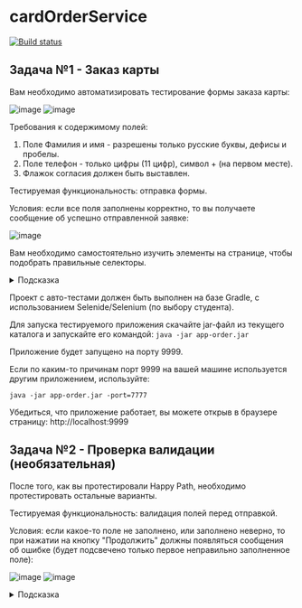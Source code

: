 # cardOrderService
[![Build status](https://ci.appveyor.com/api/projects/status/hn60msmv6loyljha/branch/master?svg=true)](https://ci.appveyor.com/project/OlegFilippoff/cardorderservice/branch/master)
## Задача №1 - Заказ карты

Вам необходимо автоматизировать тестирование формы заказа карты:

![image](https://user-images.githubusercontent.com/94902304/183879187-b353e2de-c34e-4866-af61-ef779ba00da1.png)
![image](https://user-images.githubusercontent.com/94902304/183879320-e77d3e24-1ba1-4029-a39d-9bdde9b7d678.png)


Требования к содержимому полей:
1. Поле Фамилия и имя - разрешены только русские буквы, дефисы и пробелы.
2. Поле телефон - только цифры (11 цифр), символ + (на первом месте).
3. Флажок согласия должен быть выставлен.

Тестируемая функциональность: отправка формы.

Условия: если все поля заполнены корректно, то вы получаете сообщение об успешно отправленной заявке:

![image](https://user-images.githubusercontent.com/94902304/183879411-021b445b-c352-4946-9a08-ed2c538a00a2.png)

Вам необходимо самостоятельно изучить элементы на странице, чтобы подобрать правильные селекторы.

<details>
    <summary>Подсказка</summary>

    Смотрите на `data-test-id` и внутри него ищите нужный вам `input` - используйте вложенность для селекторов.
</details>

Проект с авто-тестами должен быть выполнен на базе Gradle, с использованием Selenide/Selenium (по выбору студента).

Для запуска тестируемого приложения скачайте jar-файл из текущего каталога и запускайте его командой:
`java -jar app-order.jar`

Приложение будет запущено на порту 9999.

Если по каким-то причинам порт 9999 на вашей машине используется другим приложением, используйте:

`java -jar app-order.jar -port=7777`

Убедиться, что приложение работает, вы можете открыв в браузере страницу: http://localhost:9999
## Задача №2 - Проверка валидации (необязательная)

После того, как вы протестировали Happy Path, необходимо протестировать остальные варианты.

Тестируемая функциональность: валидация полей перед отправкой.

Условия: если какое-то поле не заполнено, или заполнено неверно, то при нажатии на кнопку "Продолжить" должны появляться сообщения об ошибке (будет подсвечено только первое неправильно заполненное поле):

![image](https://user-images.githubusercontent.com/94902304/183974819-0b1a92db-c499-4de7-8b3e-2b4fcb7064f0.png)
![image](https://user-images.githubusercontent.com/94902304/183974894-bd4b0f6c-8309-4e82-9bbe-ac328f7b72ce.png)


<details>
    <summary>Подсказка</summary>

    У некоторых элементов на странице появится css-класс `input_invalid`.
</details>
